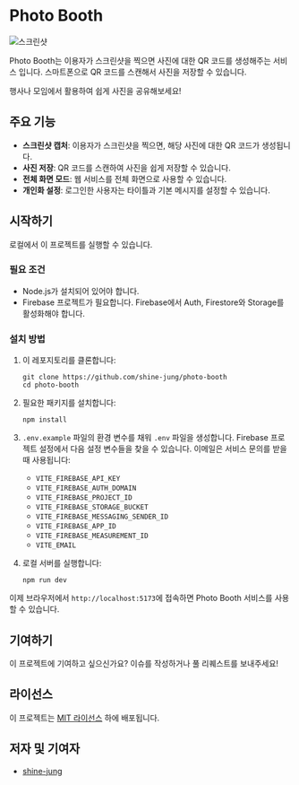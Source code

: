 # Photo Booth

![스크린샷](https://github.com/shine-jung/photo-booth/assets/79754613/7674b874-2093-48d0-b31c-4f0aeca31a11)

Photo Booth는 이용자가 스크린샷을 찍으면 사진에 대한 QR 코드를 생성해주는 서비스 입니다. 스마트폰으로 QR 코드를 스캔해서 사진을 저장할 수 있습니다.

행사나 모임에서 활용하여 쉽게 사진을 공유해보세요!

## 주요 기능

- **스크린샷 캡처**: 이용자가 스크린샷을 찍으면, 해당 사진에 대한 QR 코드가 생성됩니다.
- **사진 저장**: QR 코드를 스캔하여 사진을 쉽게 저장할 수 있습니다.
- **전체 화면 모드**: 웹 서비스를 전체 화면으로 사용할 수 있습니다.
- **개인화 설정**: 로그인한 사용자는 타이틀과 기본 메시지를 설정할 수 있습니다.

## 시작하기

로컬에서 이 프로젝트를 실행할 수 있습니다.

### 필요 조건

- Node.js가 설치되어 있어야 합니다.
- Firebase 프로젝트가 필요합니다. Firebase에서 Auth, Firestore와 Storage를 활성화해야 합니다.

### 설치 방법

1. 이 레포지토리를 클론합니다:

   ```
   git clone https://github.com/shine-jung/photo-booth
   cd photo-booth
   ```

2. 필요한 패키지를 설치합니다:

   ```
   npm install
   ```

3. `.env.example` 파일의 환경 변수를 채워 `.env` 파일을 생성합니다. Firebase 프로젝트 설정에서 다음 설정 변수들을 찾을 수 있습니다. 이메일은 서비스 문의를 받을 때 사용됩니다:

   - `VITE_FIREBASE_API_KEY`
   - `VITE_FIREBASE_AUTH_DOMAIN`
   - `VITE_FIREBASE_PROJECT_ID`
   - `VITE_FIREBASE_STORAGE_BUCKET`
   - `VITE_FIREBASE_MESSAGING_SENDER_ID`
   - `VITE_FIREBASE_APP_ID`
   - `VITE_FIREBASE_MEASUREMENT_ID`
   - `VITE_EMAIL`

4. 로컬 서버를 실행합니다:
   ```
   npm run dev
   ```

이제 브라우저에서 `http://localhost:5173`에 접속하면 Photo Booth 서비스를 사용할 수 있습니다.

## 기여하기

이 프로젝트에 기여하고 싶으신가요? 이슈를 작성하거나 풀 리퀘스트를 보내주세요!

## 라이선스

이 프로젝트는 [MIT 라이선스](LICENSE) 하에 배포됩니다.

## 저자 및 기여자

- [shine-jung](https://github.com/shine-jung)
